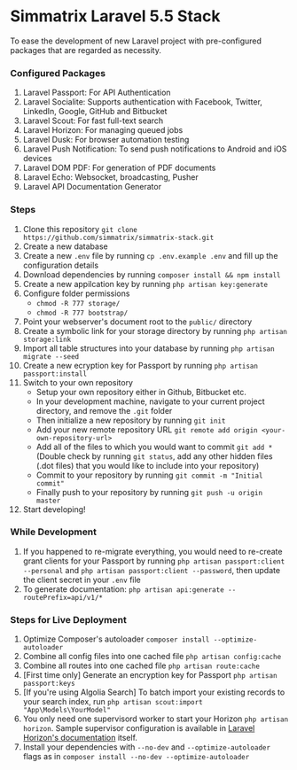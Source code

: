 # Simmatrix Laravel 5.5 Stack

To ease the development of new Laravel project with pre-configured packages that are regarded as necessity.

### Configured Packages
1. Laravel Passport: For API Authentication
2. Laravel Socialite: Supports authentication with Facebook, Twitter, LinkedIn, Google, GitHub and Bitbucket
3. Laravel Scout: For fast full-text search
4. Laravel Horizon: For managing queued jobs
5. Laravel Dusk: For browser automation testing
6. Laravel Push Notification: To send push notifications to Android and iOS devices
7. Laravel DOM PDF: For generation of PDF documents
8. Laravel Echo: Websocket, broadcasting, Pusher
9. Laravel API Documentation Generator

### Steps

1. Clone this repository `git clone https://github.com/simmatrix/simmatrix-stack.git`
2. Create a new database
3. Create a new `.env` file by running `cp .env.example .env` and fill up the configuration details
4. Download dependencies by running `composer install && npm install`
5. Create a new appilcation key by running `php artisan key:generate`
6. Configure folder permissions
    - `chmod -R 777 storage/`
    - `chmod -R 777 bootstrap/`
7. Point your webserver's document root to the `public/` directory
8. Create a symbolic link for your storage directory by running `php artisan storage:link`
9. Import all table structures into your database by running `php artisan migrate --seed`
10. Create a new ecryption key for Passport by running `php artisan passport:install`
11. Switch to your own repository
    - Setup your own repository either in Github, Bitbucket etc.
    - In your development machine, navigate to your current project directory, and remove the `.git` folder
    - Then initialize a new repository by running `git init`
    - Add your new remote repository URL `git remote add origin <your-own-repository-url>`
    - Add all of the files to which you would want to commit `git add *` (Double check by running `git status`, add any other hidden files (.dot files) that you would like to include into your repository)
    - Commit to your repository by running `git commit -m "Initial commit"`
    - Finally push to your repository by running `git push -u origin master`
12. Start developing!

### While Development
1. If you happened to re-migrate everything, you would need to re-create grant clients for your Passport by running `php artisan passport:client --personal` and `php artisan passport:client --password`, then update the client secret in your `.env` file
2. To generate documentation: `php artisan api:generate --routePrefix=api/v1/*`

### Steps for Live Deployment

1. Optimize Composer's autoloader `composer install --optimize-autoloader`
2. Combine all config files into one cached file `php artisan config:cache`
3. Combine all routes into one cached file `php artisan route:cache`
4. [First time only] Generate an encryption key for Passport `php artisan passport:keys`
5. [If you're using Algolia Search] To batch import your existing records to your search index, run `php artisan scout:import "App\Models\YourModel"`
6. You only need one supervisord worker to start your Horizon `php artisan horizon`. Sample supervisor configuration is available in [Laravel Horizon's documentation](https://laravel.com/docs/5.5/horizon) itself.
7. Install your dependencies with `--no-dev` and `--optimize-autoloader` flags as in `composer install --no-dev --optimize-autoloader`